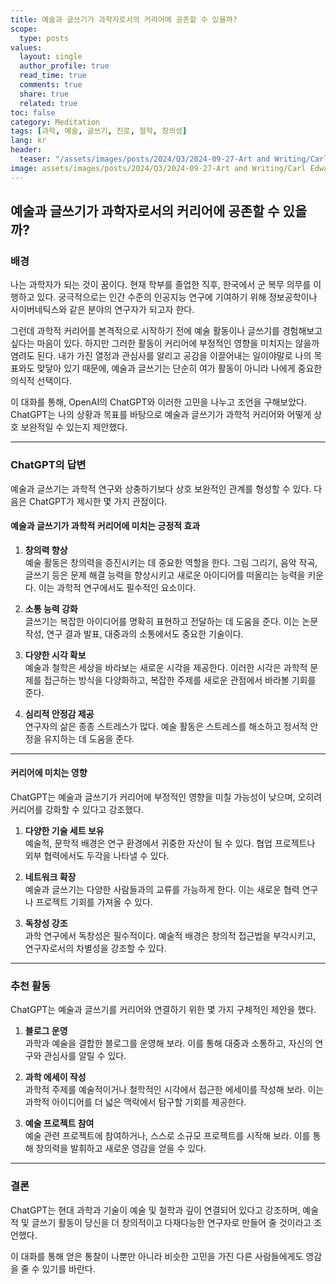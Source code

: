 ```yaml
---
title: 예술과 글쓰기가 과학자로서의 커리어에 공존할 수 있을까?
scope:
  type: posts
values:
  layout: single
  author_profile: true
  read_time: true
  comments: true
  share: true
  related: true
toc: false
category: Meditation
tags: [과학, 예술, 글쓰기, 진로, 철학, 창의성]
lang: kr
header:
  teaser: "/assets/images/posts/2024/Q3/2024-09-27-Art and Writing/Carl Edward Sagan.jpg"
image: assets/images/posts/2024/Q3/2024-09-27-Art and Writing/Carl Edward Sagan.jpg
---
```


## 예술과 글쓰기가 과학자로서의 커리어에 공존할 수 있을까?

### 배경

나는 과학자가 되는 것이 꿈이다. 현재 학부를 졸업한 직후, 한국에서 군 복무 의무를 이행하고 있다. 궁극적으로는 인간 수준의 인공지능 연구에 기여하기 위해 정보공학이나 사이버네틱스와 같은 분야의 연구자가 되고자 한다.

그런데 과학적 커리어를 본격적으로 시작하기 전에 예술 활동이나 글쓰기를 경험해보고 싶다는 마음이 있다. 하지만 그러한 활동이 커리어에 부정적인 영향을 미치지는 않을까 염려도 된다. 내가 가진 열정과 관심사를 알리고 공감을 이끌어내는 일이야말로 나의 목표와도 맞닿아 있기 때문에, 예술과 글쓰기는 단순히 여가 활동이 아니라 나에게 중요한 의식적 선택이다.

이 대화를 통해, OpenAI의 ChatGPT와 이러한 고민을 나누고 조언을 구해보았다. ChatGPT는 나의 상황과 목표를 바탕으로 예술과 글쓰기가 과학적 커리어와 어떻게 상호 보완적일 수 있는지 제안했다.

---

### ChatGPT의 답변

예술과 글쓰기는 과학적 연구와 상충하기보다 상호 보완적인 관계를 형성할 수 있다. 다음은 ChatGPT가 제시한 몇 가지 관점이다.

#### 예술과 글쓰기가 과학적 커리어에 미치는 긍정적 효과

1. **창의력 향상**  
   예술 활동은 창의력을 증진시키는 데 중요한 역할을 한다. 그림 그리기, 음악 작곡, 글쓰기 등은 문제 해결 능력을 향상시키고 새로운 아이디어를 떠올리는 능력을 키운다. 이는 과학적 연구에서도 필수적인 요소이다.

2. **소통 능력 강화**  
   글쓰기는 복잡한 아이디어를 명확히 표현하고 전달하는 데 도움을 준다. 이는 논문 작성, 연구 결과 발표, 대중과의 소통에서도 중요한 기술이다.

3. **다양한 시각 확보**  
   예술과 철학은 세상을 바라보는 새로운 시각을 제공한다. 이러한 시각은 과학적 문제를 접근하는 방식을 다양화하고, 복잡한 주제를 새로운 관점에서 바라볼 기회를 준다.

4. **심리적 안정감 제공**  
   연구자의 삶은 종종 스트레스가 많다. 예술 활동은 스트레스를 해소하고 정서적 안정을 유지하는 데 도움을 준다.

---

#### 커리어에 미치는 영향

ChatGPT는 예술과 글쓰기가 커리어에 부정적인 영향을 미칠 가능성이 낮으며, 오히려 커리어를 강화할 수 있다고 강조했다.

1. **다양한 기술 세트 보유**  
   예술적, 문학적 배경은 연구 환경에서 귀중한 자산이 될 수 있다. 협업 프로젝트나 외부 협력에서도 두각을 나타낼 수 있다.

2. **네트워크 확장**  
   예술과 글쓰기는 다양한 사람들과의 교류를 가능하게 한다. 이는 새로운 협력 연구나 프로젝트 기회를 가져올 수 있다.

3. **독창성 강조**  
   과학 연구에서 독창성은 필수적이다. 예술적 배경은 창의적 접근법을 부각시키고, 연구자로서의 차별성을 강조할 수 있다.

---

### 추천 활동

ChatGPT는 예술과 글쓰기를 커리어와 연결하기 위한 몇 가지 구체적인 제안을 했다.

1. **블로그 운영**  
   과학과 예술을 결합한 블로그를 운영해 보라. 이를 통해 대중과 소통하고, 자신의 연구와 관심사를 알릴 수 있다.

2. **과학 에세이 작성**  
   과학적 주제를 예술적이거나 철학적인 시각에서 접근한 에세이를 작성해 보라. 이는 과학적 아이디어를 더 넓은 맥락에서 탐구할 기회를 제공한다.

3. **예술 프로젝트 참여**  
   예술 관련 프로젝트에 참여하거나, 스스로 소규모 프로젝트를 시작해 보라. 이를 통해 창의력을 발휘하고 새로운 영감을 얻을 수 있다.

---

### 결론

ChatGPT는 현대 과학과 기술이 예술 및 철학과 깊이 연결되어 있다고 강조하며, 예술적 및 글쓰기 활동이 당신을 더 창의적이고 다재다능한 연구자로 만들어 줄 것이라고 조언했다.

이 대화를 통해 얻은 통찰이 나뿐만 아니라 비슷한 고민을 가진 다른 사람들에게도 영감을 줄 수 있기를 바란다.
